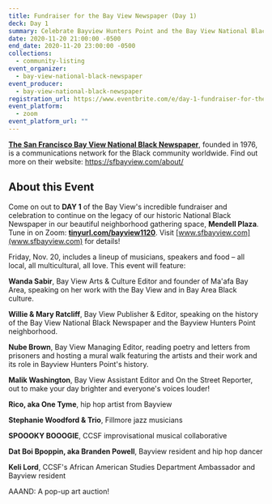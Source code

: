 ```yaml
---
title: Fundraiser for the Bay View Newspaper (Day 1)
deck: Day 1
summary: Celebrate Bayview Hunters Point and the Bay View National Black Newspaper!
date: 2020-11-20 21:00:00 -0500
end_date: 2020-11-20 23:00:00 -0500
collections:
  - community-listing
event_organizer:
  - bay-view-national-black-newspaper
event_producer:
  - bay-view-national-black-newspaper
registration_url: https://www.eventbrite.com/e/day-1-fundraiser-for-the-bay-view-newspaper-tickets-128296172305
event_platform:
  - zoom
event_platform_url: ""
---
```

**[The San Francisco Bay View National Black Newspaper](https://sfbayview.com)**, founded in 1976, is a communications network for the Black community worldwide. Find out more on their website: <https://sfbayview.com/about/>

## About this Event

Come on out to **DAY 1** of the Bay View's incredible fundraiser and celebration to continue on the legacy of our historic National Black Newspaper in our beautiful neighborhood gathering space, **Mendell Plaza**. Tune in on Zoom: **[tinyurl.com/bayview1120](**tinyurl.com/bayview1120**)**. Visit [www.sfbayview.com](www.sfbayview.com) for details!

Friday, Nov. 20, includes a lineup of musicians, speakers and food – all local, all multicultural, all love. This event will feature:

**Wanda Sabir**, Bay View Arts & Culture Editor and founder of Ma'afa Bay Area, speaking on her work with the Bay View and in Bay Area Black culture.

**Willie & Mary Ratcliff**, Bay View Publisher & Editor, speaking on the history of the Bay View National Black Newspaper and the Bayview Hunters Point neighborhood.

**Nube Brown**, Bay View Managing Editor, reading poetry and letters from prisoners and hosting a mural walk featuring the artists and their work and its role in Bayview Hunters Point's history.

**Malik Washington**, Bay View Assistant Editor and On the Street Reporter, out to make your day brighter and everyone's voices louder!

**Rico, aka One Tyme**, hip hop artist from Bayview

**Stephanie Woodford & Trio**, Fillmore jazz musicians

**SPOOOKY BOOOGIE**, CCSF improvisational musical collaborative

**Dat Boi Bpoppin, aka Branden Powell**, Bayview resident and hip hop dancer

**Keli Lord**, CCSF's African American Studies Department Ambassador and Bayview resident

AAAND: A pop-up art auction!